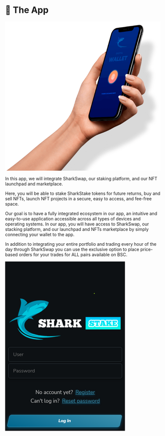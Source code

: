 # 📲 The App

![](.gitbook/assets/image-2-641x6162.png)

In this app, we will integrate SharkSwap, our staking platform, and our NFT launchpad and marketplace.

Here, you will be able to stake SharkStake tokens for future returns, buy and sell NFTs, launch NFT projects in a secure, easy to access, and fee-free space.&#x20;

Our goal is to have a fully integrated ecosystem in our app, an intuitive and easy-to-use application accessible across all types of devices and operating systems. In our app, you will have access to SharkSwap, our stacking platform, and our launchpad and NFTs marketplace by simply connecting your wallet to the app.

In addition to integrating your entire portfolio and trading every hour of the day through SharkSwap you can use the exclusive option to place price-based orders for your trades for ALL pairs available on BSC.

![](.gitbook/assets/SHARKAPP.png)
